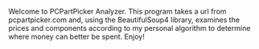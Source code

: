 Welcome to PCPartPicker Analyzer. This program takes a url from pcpartpicker.com and, using the BeautifulSoup4 library,
examines the prices and components according to my personal algorithm to determine where money can better be spent.
Enjoy!
